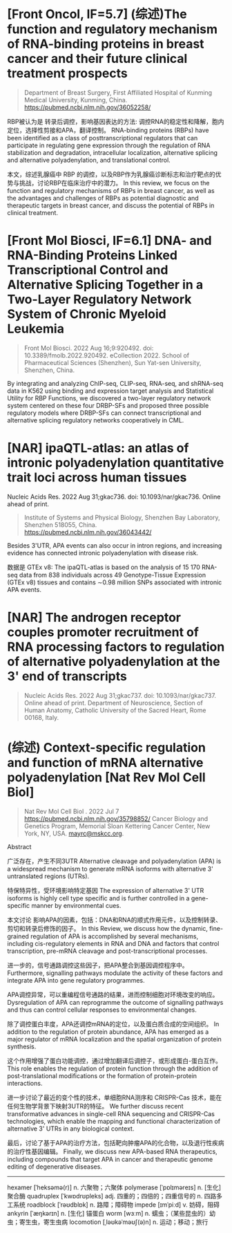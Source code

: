 

# [Front Oncol, IF=5.7] (综述)The function and regulatory mechanism of RNA-binding proteins in breast cancer and their future clinical treatment prospects
> Department of Breast Surgery, First Affiliated Hospital of Kunming Medical University, Kunming, China.
> https://pubmed.ncbi.nlm.nih.gov/36052258/


RBP被认为是 转录后调控，影响基因表达的方法: 调控RNA的稳定性和降解，胞内定位，选择性剪接和APA，翻译控制。
RNA-binding proteins (RBPs) have been identified as a class of posttranscriptional regulators that can participate in regulating gene expression through the regulation of RNA stabilization and degradation, intracellular localization, alternative splicing and alternative polyadenylation, and translational control.


本文，综述乳腺癌中 RBP 的调控，以及RBP作为乳腺癌诊断标志和治疗靶点的优势与挑战，讨论RBP在临床治疗中的潜力。
In this review, we focus on the function and regulatory mechanisms of RBPs in breast cancer, as well as the advantages and challenges of RBPs as potential diagnostic and therapeutic targets in breast cancer, and discuss the potential of RBPs in clinical treatment.





# [Front Mol Biosci, IF=6.1] DNA- and RNA-Binding Proteins Linked Transcriptional Control and Alternative Splicing Together in a Two-Layer Regulatory Network System of Chronic Myeloid Leukemia
> Front Mol Biosci. 2022 Aug 16;9:920492. doi: 10.3389/fmolb.2022.920492. eCollection 2022.
> School of Pharmaceutical Sciences (Shenzhen), Sun Yat-sen University, Shenzhen, China.


By integrating and analyzing ChIP-seq, CLIP-seq, RNA-seq, and shRNA-seq data in K562 using binding and expression target analysis and Statistical Utility for RBP Functions, we discovered a two-layer regulatory network system centered on these four DRBP-SFs and proposed three possible regulatory models where DRBP-SFs can connect transcriptional and alternative splicing regulatory networks cooperatively in CML.







# [NAR] ipaQTL-atlas: an atlas of intronic polyadenylation quantitative trait loci across human tissues
Nucleic Acids Res. 2022 Aug 31;gkac736. doi: 10.1093/nar/gkac736. Online ahead of print.
> Institute of Systems and Physical Biology, Shenzhen Bay Laboratory, Shenzhen 518055, China.
> https://pubmed.ncbi.nlm.nih.gov/36043442/

Besides 3'UTR, APA events can also occur in intron regions, and increasing evidence has connected intronic polyadenylation with disease risk.

数据是 GTEx v8:
The ipaQTL-atlas is based on the analysis of 15 170 RNA-seq data from 838 individuals across 49 Genotype-Tissue Expression (GTEx v8) tissues and contains ∼0.98 million SNPs associated with intronic APA events.








# [NAR] The androgen receptor couples promoter recruitment of RNA processing factors to regulation of alternative polyadenylation at the 3' end of transcripts
> Nucleic Acids Res. 2022 Aug 31;gkac737. doi: 10.1093/nar/gkac737. Online ahead of print.
> Department of Neuroscience, Section of Human Anatomy, Catholic University of the Sacred Heart, Rome 00168, Italy.









# (综述) Context-specific regulation and function of mRNA alternative polyadenylation [Nat Rev Mol Cell Biol]
> Nat Rev Mol Cell Biol . 2022 Jul 7
> https://pubmed.ncbi.nlm.nih.gov/35798852/
> Cancer Biology and Genetics Program, Memorial Sloan Kettering Cancer Center, New York, NY, USA. mayrc@mskcc.org.

Abstract

广泛存在，产生不同3UTR
Alternative cleavage and polyadenylation (APA) is a widespread mechanism to generate mRNA isoforms with alternative 3' untranslated regions (UTRs). 

特保特异性，受环境影响特定基因
The expression of alternative 3' UTR isoforms is highly cell type specific and is further controlled in a gene-specific manner by environmental cues. 

本文讨论 影响APA的因素，包括：DNA和RNA的顺式作用元件，以及控制转录、剪切和转录后修饰的因子。
In this Review, we discuss how the dynamic, fine-grained regulation of APA is accomplished by several mechanisms, including cis-regulatory elements in RNA and DNA and factors that control transcription, pre-mRNA cleavage and post-transcriptional processes. 

进一步的，信号通路调控这些因子，把APA整合到基因调控程序中。
Furthermore, signalling pathways modulate the activity of these factors and integrate APA into gene regulatory programmes. 


APA调控异常，可以重编程信号通路的结果，进而控制细胞对环境改变的响应。
Dysregulation of APA can reprogramme the outcome of signalling pathways and thus can control cellular responses to environmental changes. 


除了调控蛋白丰度，APA还调控mRNA的定位，以及蛋白质合成的空间组织。
In addition to the regulation of protein abundance, APA has emerged as a major regulator of mRNA localization and the spatial organization of protein synthesis. 

这个作用增强了蛋白功能调控，通过增加翻译后调控子，或形成蛋白-蛋白互作。
This role enables the regulation of protein function through the addition of post-translational modifications or the formation of protein-protein interactions. 

进一步讨论了最近的变个性的技术，单细胞RNA测序和 CRISPR-Cas 技术，能在任何生物学背景下映射3UTR的特征。
We further discuss recent transformative advances in single-cell RNA sequencing and CRISPR-Cas technologies, which enable the mapping and functional characterization of alternative 3' UTRs in any biological context. 

最后，讨论了基于APA的治疗方法，包括靶向肿瘤APA的化合物，以及退行性疾病的治疗性基因编辑。
Finally, we discuss new APA-based RNA therapeutics, including compounds that target APA in cancer and therapeutic genome editing of degenerative diseases.






---

hexamer [ˈheksəmə(r)] n. 六聚物；六聚体
polymerase [ˈpɒlɪməreɪs] n. [生化] 聚合酶
quadruplex [ˈkwɒdrʊpleks] adj. 四重的；四倍的；四重信号的 n. 四路多工系统
roadblock [ˈrəʊdblɒk] n. 路障；障碍物
impede [ɪmˈpiːd] v. 妨碍，阻碍
ankyrin [ˈæŋkərɪn] n. [生化] 锚蛋白
worm [wɜːm] n. 蠕虫；（某些昆虫的）幼虫；寄生虫，寄生虫病
locomotion [ˌləʊkəˈməʊʃ(ə)n] n. 运动；移动；旅行





